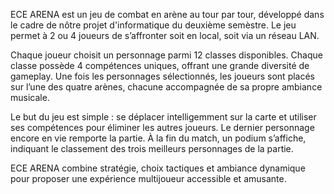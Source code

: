 ECE ARENA est un jeu de combat en arène au tour par tour, développé dans le cadre de nôtre projet d'informatique du deuxième semèstre. 
Le jeu permet à 2 ou 4 joueurs de s’affronter soit en local, soit via un réseau LAN.

Chaque joueur choisit un personnage parmi 12 classes disponibles. Chaque classe possède 4 compétences uniques, offrant une grande diversité de gameplay. 
Une fois les personnages sélectionnés, les joueurs sont placés sur l’une des quatre arènes, chacune accompagnée de sa propre ambiance musicale.

Le but du jeu est simple : se déplacer intelligemment sur la carte et utiliser ses compétences pour éliminer les autres joueurs. 
Le dernier personnage encore en vie remporte la partie. À la fin du match, un podium s’affiche, indiquant le classement des trois meilleurs personnages de la partie.

ECE ARENA combine stratégie, choix tactiques et ambiance dynamique pour proposer une expérience multijoueur accessible et amusante.
